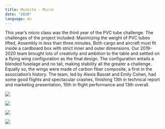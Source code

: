 ```yaml
---
title: Muskito - Micro
date: "2020"
language: en
---
```

This year’s micro class was the third year of the PVC tube challenge. The challenges of the project included:
Maximizing the weight of PVC tubes lifted,
Assembly in less than three minutes,
Both cargo and aircraft must fit inside a cardboard box with strict inner and outer dimensions.
Our 2019-2020 team brought lots of creativity and ambition to the table and settled on a flying wing configuration as the final design. The configuration entails a blended fuselage and no tail, making stability all the greater a challenge. Equally so, the wings were made of carbon fiber composite, a first in the association’s history. 
The team, led by Alexis Basset and Emily Cohen, had some good flights and spectacular crashes, finishing 13th in technical report and marketing presentation, 15th in flight performance and 13th overall.

![](https://res.cloudinary.com/decninixz/image/upload/v1595361221/avion_cargo_site_web_full_res-08397_hqmvy1.jpg)

![](https://res.cloudinary.com/decninixz/image/upload/v1595361221/avion_cargo_site_web_full_res-08891_yplsj9.jpg)

![](https://res.cloudinary.com/decninixz/image/upload/v1595361221/avion_cargo_site_web_full_res-08743_jkusfs.jpg)

![](https://res.cloudinary.com/decninixz/image/upload/v1595361299/IMG_20200306_155610_knb8ij.jpg)